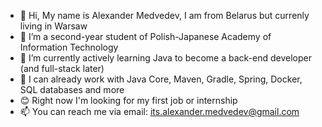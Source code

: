 - 👋 Hi, My name is Alexander Medvedev, I am from Belarus but currenly living in Warsaw
- 👀 I’m a second-year student of Polish-Japanese Academy of Information Technology
- 🌱 I’m currently actively learning Java to become a back-end developer (and full-stack later)
- 🦉 I can already work with Java Core, Maven, Gradle, Spring, Docker, SQL databases and more
- 😊 Right now I'm looking for my first job or internship
- 📫 You can reach me via email: its.alexander.medvedev@gmail.com
<!---
AlexanderMedvedevPJATK/AlexanderMedvedevPJATK is a ✨ special ✨ repository because its `README.md` (this file) appears on your GitHub profile.
You can click the Preview link to take a look at your changes.
--->
